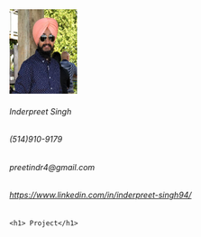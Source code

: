 <html lang="en">
  <head>
    
  </head>
  <body>
    <img src="images/photo.jpeg" alt="profile photo" width="120" height="150">
    <h6>Inderpreet Singh</h6>
    <h6>(514)910-9179</h6>
    <h6>preetindr4@gmail.com</h6>
    <h6><a href="https://www.linkedin.com/in/inderpreet-singh94/">https://www.linkedin.com/in/inderpreet-singh94/</a></h6>
  
    
    <h1> Project</h1>
    
  </body>
</html>

